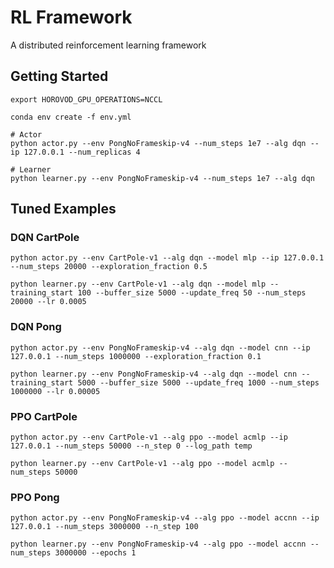 # RL Framework

A distributed reinforcement learning framework

## Getting Started

```shell script
export HOROVOD_GPU_OPERATIONS=NCCL

conda env create -f env.yml

# Actor
python actor.py --env PongNoFrameskip-v4 --num_steps 1e7 --alg dqn --ip 127.0.0.1 --num_replicas 4

# Learner
python learner.py --env PongNoFrameskip-v4 --num_steps 1e7 --alg dqn
```

## Tuned Examples

### DQN CartPole

```shell script
python actor.py --env CartPole-v1 --alg dqn --model mlp --ip 127.0.0.1 --num_steps 20000 --exploration_fraction 0.5

python learner.py --env CartPole-v1 --alg dqn --model mlp --training_start 100 --buffer_size 5000 --update_freq 50 --num_steps 20000 --lr 0.0005
```

### DQN Pong

```shell script
python actor.py --env PongNoFrameskip-v4 --alg dqn --model cnn --ip 127.0.0.1 --num_steps 1000000 --exploration_fraction 0.1

python learner.py --env PongNoFrameskip-v4 --alg dqn --model cnn --training_start 5000 --buffer_size 5000 --update_freq 1000 --num_steps 1000000 --lr 0.00005
```

### PPO CartPole
```shell script
python actor.py --env CartPole-v1 --alg ppo --model acmlp --ip 127.0.0.1 --num_steps 50000 --n_step 0 --log_path temp

python learner.py --env CartPole-v1 --alg ppo --model acmlp --num_steps 50000
```

### PPO Pong
```shell script
python actor.py --env PongNoFrameskip-v4 --alg ppo --model accnn --ip 127.0.0.1 --num_steps 3000000 --n_step 100

python learner.py --env PongNoFrameskip-v4 --alg ppo --model accnn --num_steps 3000000 --epochs 1
```
